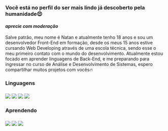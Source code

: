 ### Você está no perfil do ser mais lindo já descoberto pela humanidade😍
#### _aprecie com moderação_
<p align="left">
  Salve patrão, meu nome é Natan e atualmente tenho 18 anos e sou um desenvolvedor Front-End em formação,
  desde os meus 15 anos estive cursando Web Developing através de uma escola técnica, sendo esse o 
  meu primeiro contato com o mundo do desenvolvimento. Atualmente estou focado em aprender linguagens
  de Back-End, e me preparando para ingressar no curso de Análise e Desenvolvimento de Sistemas, espero
  compartilhar muitos projetos com vocês🔥
</p>
<p align="left">
  <h3>Linguagens<h3>
  <img src="https://img.shields.io/badge/HTML5-E34F26?style=for-the-badge&logo=html5&logoColor=white"/>
  <img src="https://img.shields.io/badge/CSS3-1572B6?style=for-the-badge&logo=css3&logoColor=white"/>
  <img src="https://img.shields.io/badge/PHP-777BB4?style=for-the-badge&logo=php&logoColor=white"/>
  <img src="https://img.shields.io/badge/MySQL-00000F?style=for-the-badge&logo=mysql&logoColor=white"/>
</p>
<p align="left">
  <h3>Aprendendo<h3>
  <img src="https://img.shields.io/badge/JavaScript-F7DF1E?style=for-the-badge&logo=javascript&logoColor=black">
  <img src="https://img.shields.io/badge/TypeScript-007ACC?style=for-the-badge&logo=typescript&logoColor=white">
  <img src="https://img.shields.io/badge/Node.js-43853D?style=for-the-badge&logo=node.js&logoColor=white">
</p>
